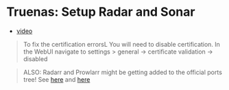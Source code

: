 # Truenas: Setup Radar and Sonar
- [video](https://youtu.be/DQIGUmWxBX8?t=165)
>To fix the certification errorsL You will need to disable certification. In the WebUI navigate to settings > general -> certificate validation -> disabled

>ALSO: Radarr and Prowlarr might be getting added to the official ports tree! 
See [here](https://bugs.freebsd.org/bugzilla/show_bug.cgi?id=259194) and [here](https://bugs.freebsd.org/bugzilla/show_bug.cgi?id=259196)
